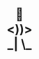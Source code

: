 <!-- <div align='center'>
  <img src='https://github.com/foo290/foo290/blob/master/icons/prpg.gif'>
</div> -->

<div align='center'>
<h1>
🤨<br>
<))><br>
_| \_
</h1>
</div>
